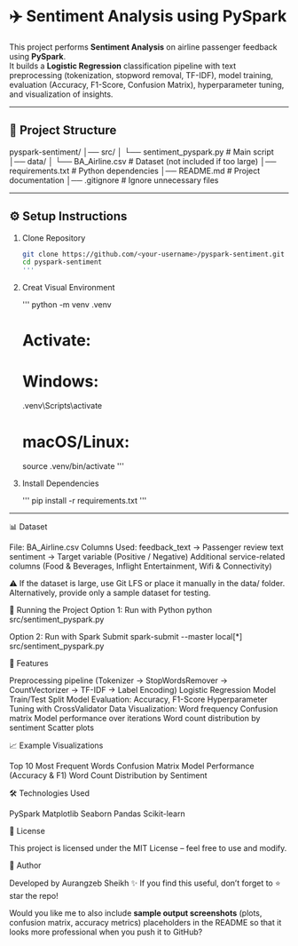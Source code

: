 # ✈️ Sentiment Analysis using PySpark

This project performs **Sentiment Analysis** on airline passenger feedback using **PySpark**.  
It builds a **Logistic Regression** classification pipeline with text preprocessing (tokenization, stopword removal, TF-IDF), model training, evaluation (Accuracy, F1-Score, Confusion Matrix), hyperparameter tuning, and visualization of insights.

---

## 📂 Project Structure
  pyspark-sentiment/
│── src/
│ └── sentiment_pyspark.py # Main script
│── data/
│ └── BA_Airline.csv # Dataset (not included if too large)
│── requirements.txt # Python dependencies
│── README.md # Project documentation
│── .gitignore # Ignore unnecessary files


---

## ⚙️ Setup Instructions

1. Clone Repository
   ```bash
   git clone https://github.com/<your-username>/pyspark-sentiment.git
   cd pyspark-sentiment
   '''

2. Creat Visual Environment

   '''
    python -m venv .venv
    # Activate:
    # Windows:
    .venv\Scripts\activate
    # macOS/Linux:
    source .venv/bin/activate
    '''

4. Install Dependencies

   '''
    pip install -r requirements.txt
      '''

---

📊 Dataset

File: BA_Airline.csv
Columns Used:
feedback_text → Passenger review text
sentiment → Target variable (Positive / Negative)
Additional service-related columns (Food & Beverages, Inflight Entertainment, Wifi & Connectivity)

⚠️ If the dataset is large, use Git LFS or place it manually in the data/ folder.
Alternatively, provide only a sample dataset for testing.

🚀 Running the Project
Option 1: Run with Python
python src/sentiment_pyspark.py


Option 2: Run with Spark Submit
spark-submit --master local[*] src/sentiment_pyspark.py

🔑 Features

Preprocessing pipeline (Tokenizer → StopWordsRemover → CountVectorizer → TF-IDF → Label Encoding)
Logistic Regression Model
Train/Test Split
Model Evaluation: Accuracy, F1-Score
Hyperparameter Tuning with CrossValidator
Data Visualization:
Word frequency
Confusion matrix
Model performance over iterations
Word count distribution by sentiment
Scatter plots

📈 Example Visualizations

Top 10 Most Frequent Words
Confusion Matrix
Model Performance (Accuracy & F1)
Word Count Distribution by Sentiment

🛠️ Technologies Used

PySpark
Matplotlib
Seaborn
Pandas
Scikit-learn

📜 License

This project is licensed under the MIT License – feel free to use and modify.

🙌 Author

Developed by Aurangzeb Sheikh ✨
If you find this useful, don’t forget to ⭐ star the repo!

Would you like me to also include **sample output screenshots** (plots, confusion matrix, accuracy metrics) placeholders in the README so that it looks more professional when you push it to GitHub?
